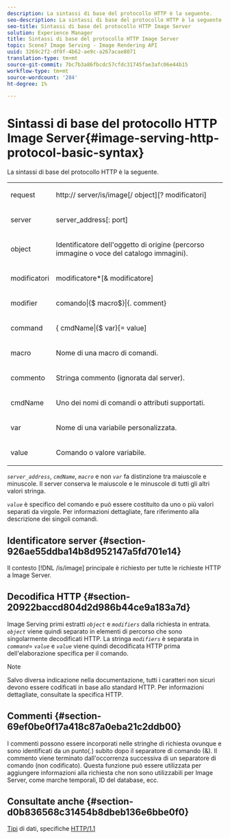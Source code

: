 ```yaml
---
description: La sintassi di base del protocollo HTTP è la seguente.
seo-description: La sintassi di base del protocollo HTTP è la seguente.
seo-title: Sintassi di base del protocollo HTTP Image Server
solution: Experience Manager
title: Sintassi di base del protocollo HTTP Image Server
topic: Scene7 Image Serving - Image Rendering API
uuid: 3269c2f2-df0f-4b62-ae9c-a267acae8071
translation-type: tm+mt
source-git-commit: 7bc7b3a86fbcdc57cfdc31745fae3afc06e44b15
workflow-type: tm+mt
source-wordcount: '284'
ht-degree: 1%

---
```



# Sintassi di base del protocollo HTTP Image Server{#image-serving-http-protocol-basic-syntax}

La sintassi di base del protocollo HTTP è la seguente.

<table id="simpletable_854C20D4C42247B99D9F123543C17E7C"> 
 <tr class="strow"> 
  <td class="stentry"> <p><span class="codeph"> <span class="varname"> request</span> </span> </p> </td> 
  <td class="stentry"> <p> <span class="filepath">http://<span class="varname"> server</span>/is/image[/<span class="varname"> object</span>][?<span class="varname"> modificatori</span>]</span> </p> </td> 
 </tr> 
 <tr class="strow"> 
  <td class="stentry"> <p><span class="codeph"> <span class="varname"> server  </span> </span> </p></td> 
  <td class="stentry"> <p> <span class="codeph"> <span class="varname"> server_address</span>[:<span class="varname"> port</span>]</span> </p> </td> 
 </tr> 
 <tr class="strow"> 
  <td class="stentry"> <p><span class="codeph"> <span class="varname"> object</span> </span> </p></td> 
  <td class="stentry"> <p>Identificatore dell'oggetto di origine (percorso immagine o voce del catalogo immagini). </p> </td> 
 </tr> 
 <tr class="strow"> 
  <td class="stentry"> <p><span class="codeph"> <span class="varname"> modificatori</span> </span> </p></td> 
  <td class="stentry"> <p><span class="codeph"> <span class="varname"> modificatore</span>*[&amp;<span class="varname"> modificatore</span>]</span> </p> </td> 
 </tr> 
 <tr class="strow"> 
  <td class="stentry"> <p><span class="codeph"> <span class="varname"> modifier</span> </span> </p></td> 
  <td class="stentry"> <p><span class="codeph">comando|{$<span class="varname"> macro</span>$}|{.<span class="varname"> comment</span>}</span> </p></td> 
 </tr> 
 <tr class="strow"> 
  <td class="stentry"> <p><span class="codeph"> <span class="varname"> command</span> </span> </p> </td> 
  <td class="stentry"> <p>{<span class="varname"> cmdName</span>|{$<span class="varname"> var</span>}[=<span class="varname"> value</span>] </p></td> 
 </tr> 
 <tr class="strow"> 
  <td class="stentry"> <p><span class="codeph"> <span class="varname"> macro</span> </span> </p> </td> 
  <td class="stentry"> <p>Nome di una macro di comandi. </p></td> 
 </tr> 
 <tr class="strow"> 
  <td class="stentry"> <p><span class="codeph"> <span class="varname"> commento</span> </span> </p></td> 
  <td class="stentry"> <p>Stringa commento (ignorata dal server). </p></td> 
 </tr> 
 <tr class="strow"> 
  <td class="stentry"> <p><span class="codeph"> <span class="varname"> cmdName</span> </span> </p></td> 
  <td class="stentry"> <p>Uno dei nomi di comandi o attributi supportati. </p></td> 
 </tr> 
 <tr class="strow"> 
  <td class="stentry"> <p><span class="codeph"> <span class="varname"> var</span> </span> </p> </td> 
  <td class="stentry"> <p>Nome di una variabile personalizzata. </p></td> 
 </tr> 
 <tr class="strow"> 
  <td class="stentry"> <p><span class="codeph"> <span class="varname"> value</span> </span> </p></td> 
  <td class="stentry"> <p>Comando o valore variabile. </p></td> 
 </tr> 
</table>

*`server_address`*,  *`cmdName`*,  *`macro`* e non  *`var`* fa distinzione tra maiuscole e minuscole. Il server conserva le maiuscole e le minuscole di tutti gli altri valori stringa.

*`value`* è specifico del comando e può essere costituito da uno o più valori separati da virgole. Per informazioni dettagliate, fare riferimento alla descrizione dei singoli comandi.

## Identificatore server {#section-926ae55ddba14b8d952147a5fd701e14}

Il contesto [!DNL /is/image] principale è richiesto per tutte le richieste HTTP a Image Server.

## Decodifica HTTP {#section-20922baccd804d2d986b44ce9a183a7d}

Image Serving primi estratti *`object`* e *`modifiers`* dalla richiesta in entrata. *`object`* viene quindi separato in elementi di percorso che sono singolarmente decodificati HTTP. La stringa *`modifiers`* è separata in *`command`*= *`value`* e *`value`* viene quindi decodificata HTTP prima dell&#39;elaborazione specifica per il comando.

>[!NOTE]
>
>Salvo diversa indicazione nella documentazione, tutti i caratteri non sicuri devono essere codificati in base allo standard HTTP. Per informazioni dettagliate, consultate la specifica HTTP.

## Commenti {#section-69ef0be0f17a418c87a0eba21c2ddb00}

I commenti possono essere incorporati nelle stringhe di richiesta ovunque e sono identificati da un punto(.) subito dopo il separatore di comando (&amp;). Il commento viene terminato dall&#39;occorrenza successiva di un separatore di comando (non codificato). Questa funzione può essere utilizzata per aggiungere informazioni alla richiesta che non sono utilizzabili per Image Server, come marche temporali, ID del database, ecc.

## Consultate anche {#section-d0b836568c31454b8dbeb136e6bbe0f0}

[Tipi](../../../../../is-api/http-ref/image-serving-api-ref/c-http-protocol-reference/c-data-types/c-data-types.md#concept-49455c12df954bb5919cdd8d5ccc85fa) di dati, specifiche  [HTTP/1.1](http://www.w3.org/Protocols/rfc2616/rfc2616.html)
